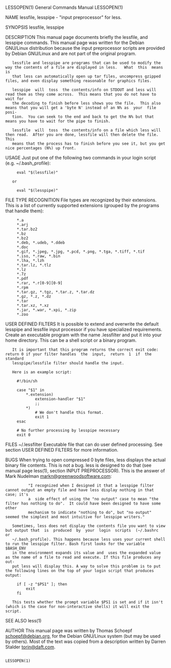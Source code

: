 LESSOPEN(1)                                                   General Commands Manual                                                  LESSOPEN(1)

NAME
       lessfile, lesspipe - "input preprocessor" for  less.

SYNOPSIS
       lessfile, lesspipe

DESCRIPTION
       This manual page documents briefly the lessfile, and lesspipe commands.  This manual page was written for the Debian GNU/Linux distribution
       because the input preprocessor scripts are provided by Debian GNU/Linux and are not part of the original program.

       lessfile and lesspipe are programs that can be used to modify the way the contents of a file are displayed in less.   What  this  means  is
       that less can automatically open up tar files, uncompress gzipped files, and even display something reasonable for graphics files.

       lesspipe  will  toss  the contents/info on STDOUT and less will read them as they come across.  This means that you do not have to wait for
       the decoding to finish before less shows you the file.  This also means that you will get a 'byte N' instead of an N% as  your  file  posi‐
       tion.  You can seek to the end and back to get the N% but that means you have to wait for the pipe to finish.

       lessfile  will  toss  the contents/info on a file which less will then read.  After you are done, lessfile will then delete the file.  This
       means that the process has to finish before you see it, but you get nice percentages (N%) up front.

USAGE
       Just put one of the following two commands in your login script (e.g.  ~/.bash_profile):

         eval "$(lessfile)"

       or

         eval "$(lesspipe)"

FILE TYPE RECOGNITION
       File types are recognized by their extensions.  This is a list of currently supported extensions  (grouped  by  the  programs  that  handle
       them):

         *.a
         *.arj
         *.tar.bz2
         *.bz
         *.bz2
         *.deb, *.udeb, *.ddeb
         *.doc
         *.gif, *.jpeg, *.jpg, *.pcd, *.png, *.tga, *.tiff, *.tif
         *.iso, *.raw, *.bin
         *.lha, *.lzh
         *.tar.lz, *.tlz
         *.lz
         *.7z
         *.pdf
         *.rar, *.r[0-9][0-9]
         *.rpm
         *.tar.gz, *.tgz, *.tar.z, *.tar.dz
         *.gz, *.z, *.dz
         *.tar
         *.tar.xz, *.xz
         *.jar, *.war, *.xpi, *.zip
         *.zoo

USER DEFINED FILTERS
       It  is  possible  to extend and overwrite the default lesspipe and lessfile input processor if you have specialized requirements. Create an
       executable program with the name .lessfilter and put it into your home directory. This can be a shell script or a binary program.

       It is important that this program returns the correct exit code: return 0 if your filter handles  the  input,  return  1  if  the  standard
       lesspipe/lessfile filter should handle the input.

       Here is an example script:

         #!/bin/sh

         case "$1" in
             *.extension)
                 extension-handler "$1"
                 ;;
             *)
                 # We don't handle this format.
                 exit 1
         esac

         # No further processing by lesspipe necessary
         exit 0

FILES
       ~/.lessfilter
              Executable file that can do user defined processing. See section USER DEFINED FILTERS for more information.

BUGS
       When trying to open compressed 0 byte files, less displays the actual binary file contents. This is not a bug.  less is designed to do that
       (see manual page less(1), section INPUT PREPROCESSOR).  This is the answer of Mark Nudelman <markn@greenwoodsoftware.com>:

              "I recognized when I designed it that a lesspipe filter cannot output an empty file and have less display nothing in that case; it's
              a  side effect of using the "no output" case to mean "the filter has nothing to do".  It could have been designed to have some other
              mechanism to indicate "nothing to do", but "no output" seemed the simplest and most intuitive for lesspipe writers."

       Sometimes, less does not display the contents file you want to view but output that  is  produced  by  your  login  scripts  (~/.bashrc  or
       ~/.bash_profile). This happens because less uses your current shell to run the lesspipe filter. Bash first looks for the variable $BASH_ENV
       in the environment expands its value and  uses the expanded value as the name of a file to read and execute. If this file produces any out‐
       put less will display this. A way to solve this problem is to put the following lines on the top of your login script that produces output:

         if [ -z "$PS1" ]; then
             exit
         fi

       This tests whether the prompt variable $PS1 is set and if it isn't (which is the case for non-interactive shells) it will exit the script.

SEE ALSO
       less(1)

AUTHOR
       This  manual  page was written by Thomas Schoepf <schoepf@debian.org>, for the Debian GNU/Linux system (but may be used by others). Most of
       the text was copied from a description written by Darren Stalder <torin@daft.com>.

                                                                                                                                       LESSOPEN(1)
